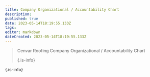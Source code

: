 ```yaml
---
title: Company Organizational / Accountability Chart
description: 
published: true
date: 2023-05-14T18:19:55.133Z
tags: 
editor: markdown
dateCreated: 2023-05-14T18:19:55.133Z
---
```


> Cenvar Roofing Company Organizational / Accountability Chart
> 
> {.is-info}
> 
{.is-info}

